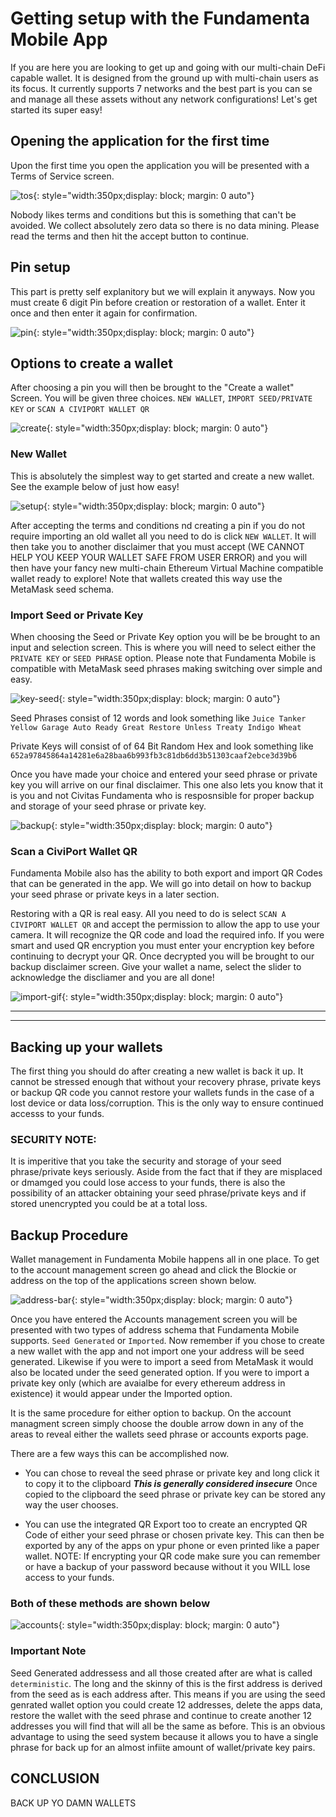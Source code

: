 # Getting setup with the Fundamenta Mobile App

If you are here you are looking to get up and going with our multi-chain DeFi capable wallet.  It is designed from the ground up with multi-chain users as its focus.  It currently supports 7 networks and the best part is you can se and manage all these assets without any network configurations!  Let's get started its super easy!

## Opening the application for the first time

Upon the first time you open the application you will be presented with a Terms of Service screen. 

![tos](img/tos.jpg){: style="width:350px;display: block; margin: 0 auto"}

Nobody likes terms and conditions but this is something that can't be avoided.  We collect absolutely zero data so there is no data mining.  Please read the terms and then hit the accept button to continue.

## Pin setup

This part is pretty self explanitory but we will explain it anyways.  Now you must create 6 digit Pin before creation or restoration of a wallet.  Enter it once and then enter it again for confirmation.

![pin](img/pin.jpg){: style="width:350px;display: block; margin: 0 auto"}

## Options to create a wallet

After choosing a pin you will then be brought to the "Create a wallet" Screen.  You will be given three choices.  `NEW WALLET`, `IMPORT SEED/PRIVATE KEY` or `SCAN A CIVIPORT WALLET QR`

![create](img/create.jpg){: style="width:350px;display: block; margin: 0 auto"}

### New Wallet

This is absolutely the simplest way to get started and create a new wallet.  See the example below of just how easy!

![setup](img/create.gif){: style="width:350px;display: block; margin: 0 auto"}

After accepting the terms and conditions nd creating a pin if you do not require importing an old wallet all you need to do is click `NEW WALLET`.  It will then take you to another disclaimer that you must accept (WE CANNOT HELP YOU KEEP YOUR WALLET SAFE FROM USER ERROR) and you will then have your fancy new multi-chain Ethereum Virtual Machine compatible wallet ready to explore!  Note that wallets created this way use the MetaMask seed schema.  

### Import Seed or Private Key

When choosing the Seed or Private Key option you will be be brought to an input and selection screen.  This is where you will need to select either the `PRIVATE KEY` or `SEED PHRASE` option.  Please note that Fundamenta Mobile is compatible with MetaMask seed phrases making switching over simple and easy.  

![key-seed](img/key_seed.jpg){: style="width:350px;display: block; margin: 0 auto"}

Seed Phrases consist of 12 words and look something like `Juice Tanker Yellow Garage Auto Ready Great Restore Unless Treaty Indigo Wheat`

Private Keys will consist of of 64 Bit Random Hex and look something like `652a97845864a14281e6a28baa6b993fb3c81db6dd3b51303caaf2ebce3d39b6`

Once you have made your choice and entered your seed phrase or private key you will arrive on our final disclaimer.  This one also lets you know that it is you and not Civitas Fundamenta who is resposnsible for proper backup and storage of your seed phrase or private key.

![backup](img/backup.jpg){: style="width:350px;display: block; margin: 0 auto"}

### Scan a CiviPort Wallet QR

Fundamenta Mobile also has the ability to both export and import QR Codes that can be generated in the app.  We will go into detail on how to backup your seed phrase or private keys in a later section.  

Restoring with a QR is real easy.  All you need to do is select `SCAN A CIVIPORT WALLET QR` and accept the permission to allow the app to use your camera.  It will recognize the QR code and load the required info.  If you were smart and used QR encryption you must enter your encryption key before continuing to decrypt your QR. Once decrypted you will be brought to our backup disclaimer screen.  Give your wallet a name, select the slider to acknowledge the discliamer and you are all done!

![import-gif](img/import.gif){: style="width:350px;display: block; margin: 0 auto"}

___
___

## Backing up your wallets

The first thing you should do after creating a new wallet is back it up.  It cannot be stressed enough that without your recovery phrase, private keys or backup QR code you cannot restore your wallets funds in the case of a lost device or data loss/corruption.  This is the only way to ensure continued accesss to your funds.  

### SECURITY NOTE: 
It is imperitive that you take the security and storage of your seed phrase/private keys seriously. Aside from the fact that if they are misplaced or dmamged you could lose access to your funds,  there is also the possibility of an attacker obtaining your seed phrase/private keys and if stored unencrypted you could be at a total loss.

## Backup Procedure

Wallet management in Fundamenta Mobile happens all in one place. To get to the account management screen go ahead and click the Blockie or address on the top of the applications screen shown below.

![address-bar](img/walletman.gif){: style="width:350px;display: block; margin: 0 auto"}

Once you have entered the Accounts management screen you will be presented with two types of address schema that Fundamenta Mobile supports.  `Seed Generated` or `Imported`.  Now remember if you chose to create a new wallet with the app and not import one your address will be seed generated. Likewise if you were to import a seed from MetaMask it would also be located under the seed generated option.  If you were to import a private key only (which are avaialbe for every ethereum address in existence) it would appear under the Imported option.

It is the same procedure for either option to backup.  On the account managment screen simply choose the double arrow down in any of the areas to reveal either the wallets seed phrase or accounts exports page.

There are a few ways this can be accomplished now.
 
* You can chose to reveal the seed phrase or private key and long click it to copy it to the clipboard ***This is generally considered insecure*** Once copied to the clipboard the seed phrase or private key can be stored any way the user chooses.

* You can use the integrated QR Export too to create an encrypted QR Code of either your seed phrase or chosen private key.  This can then be exported by any of the apps on ypur phone or even printed like a paper wallet. NOTE: If encrypting your QR code make sure you can remember or have a backup of your password because without it you WILL lose access to your funds.

### Both of these methods are shown below

![accounts](img/backup-account.gif){: style="width:350px;display: block; margin: 0 auto"}

### Important Note
Seed Generated addressess and all those created after are what is called `deterministic`.  The long and the skinny of this is the first address is derived from the seed as is each address after.  This means if you are using the seed genrated wallet option you could create 12 addresses, delete the apps data, restore the wallet with the seed phrase and continue to create another 12 addresses you will find that will all be the same as before.  This is an obvious advantage to using the seed system because it allows you to have a single phrase for back up for an almost infiite amount of wallet/private key pairs.

## CONCLUSION

BACK UP YO DAMN WALLETS